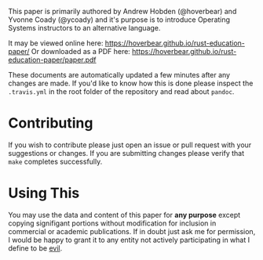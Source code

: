 This paper is primarily authored by Andrew Hobden (@hoverbear) and Yvonne Coady (@ycoady) and it's purpose is to introduce Operating Systems instructors to an alternative language.

It may be viewed online here: https://hoverbear.github.io/rust-education-paper/
Or downloaded as a PDF here: https://hoverbear.github.io/rust-education-paper/paper.pdf

These documents are automatically updated a few minutes after any changes are made. If you'd like to know how this is done please inspect the `.travis.yml` in the root folder of the repository and read about `pandoc`.

# Contributing

If you wish to contribute please just open an issue or pull request with your suggestions or changes. If you are submitting changes please verify that `make` completes successfully.

# Using This

You may use the data and content of this paper for **any purpose** except copying signifigant portions without modification for inclusion in commercial or academic publications. If in doubt just ask me for permission, I would be happy to grant it to any entity not actively participating in what I define to be [evil](https://en.wikipedia.org/wiki/Douglas_Crockford#.22Good.2C_not_Evil.22).

